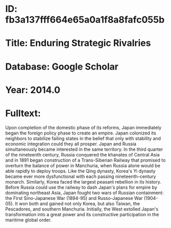 # ID: fb3a137fff664e65a0a1f8a8fafc055b
# Title: Enduring Strategic Rivalries
# Database: Google Scholar
# Year: 2014.0
# Fulltext:
Upon completion of the domestic phase of its reforms, Japan immediately began the foreign policy phase to create an empire.
Japan colonized its neighbors to stabilize failing states in the belief that only with stability and economic integration could they all prosper.
Japan and Russia simultaneously became interested in the same territory.
In the third quarter of the nineteenth century, Russia conquered the khanates of Central Asia and in 1891 began construction of a Trans-Siberian Railway that promised to overturn the balance of power in Manchuria, when Russia alone would be able rapidly to deploy troops.
Like the Qing dynasty, Korea's Yi dynasty became ever more dysfunctional with each passing nineteenth-century monarch.
Similarly, Korea faced the largest peasant rebellion in its history.
Before Russia could use the railway to dash Japan's plans for empire by dominating northeast Asia, Japan fought two wars of Russian containment: the First Sino-Japanese War (1894-95) and Russo-Japanese War (1904-05).
It won both and gained not only Korea, but also Taiwan, the Pescadores, and southern Manchuria.
Initially, the West extolled Japan's transformation into a great power and its constructive participation in the maritime global order.
